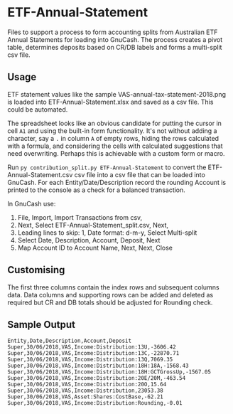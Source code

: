 # ETF-Annual-Statement

Files to support a process to form accounting splits from Australian ETF
Annual Statements for loading into GnuCash. The process creates a pivot
table, determines deposits based on CR/DB labels and forms a multi-split csv
file.

## Usage

ETF statement values like the sample VAS-annual-tax-statement-2018.png is
loaded into ETF-Annual-Statement.xlsx and saved as a csv file. This could be
automated.

The spreadsheet looks like an obvious candidate for putting the cursor in cell
`A1` and using the built-in form functionality. It's not without adding a
character, say a `.` in column `A` of empty rows, hiding the rows calculated
with a formula, and considering the cells with calculated suggestions that
need overwriting. Perhaps this is achievable with a custom form or macro.

Run `py contribution_split.py ETF-Annual-Statement` to convert the
ETF-Annual-Statement.csv csv file into a csv file that can be loaded into
GnuCash. For each Entity/Date/Description record the rounding Account is
printed to the console as a check for a balanced transaction.

In GnuCash use:
1. File, Import, Import Transactions from csv,
1. Next, Select ETF-Annual-Statement_split.csv, Next,
1. Leading lines to skip: 1, Date format: d-m-y, Select Multi-split
1. Select Date, Description, Account, Deposit, Next
1. Map Account ID to Account Name, Next, Next, Close

## Customising

The first three columns contain the index rows and subsequent columns data.
Data columns and supporting rows can be added and deleted as required but CR
and DB totals should be adjusted for Rounding check.

## Sample Output

```csv
Entity,Date,Description,Account,Deposit
Super,30/06/2018,VAS,Income:Distribution:13U,-3606.42
Super,30/06/2018,VAS,Income:Distribution:13C,-22870.71
Super,30/06/2018,VAS,Income:Distribution:13Q,7069.35
Super,30/06/2018,VAS,Income:Distribution:18H:18A,-1568.43
Super,30/06/2018,VAS,Income:Distribution:18H:GCTGrossUp,-1567.05
Super,30/06/2018,VAS,Income:Distribution:20E/20M,-463.54
Super,30/06/2018,VAS,Income:Distribution:20O,15.64
Super,30/06/2018,VAS,Income:Distribution,23053.38
Super,30/06/2018,VAS,Asset:Shares:CostBase,-62.21
Super,30/06/2018,VAS,Income:Distribution:Rounding,-0.01
```
